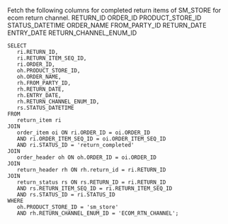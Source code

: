 Fetch the following columns for completed return items of SM_STORE for ecom return channel.
RETURN_ID 
ORDER_ID
PRODUCT_STORE_ID 
STATUS_DATETIME
ORDER_NAME 
FROM_PARTY_ID 
RETURN_DATE 
ENTRY_DATE
RETURN_CHANNEL_ENUM_ID

```
SELECT
   ri.RETURN_ID,
   ri.RETURN_ITEM_SEQ_ID,
   ri.ORDER_ID,
   oh.PRODUCT_STORE_ID,
   oh.ORDER_NAME,
   rh.FROM_PARTY_ID,
   rh.RETURN_DATE,
   rh.ENTRY_DATE,
   rh.RETURN_CHANNEL_ENUM_ID,
   rs.STATUS_DATETIME
FROM
   return_item ri
JOIN
   order_item oi ON ri.ORDER_ID = oi.ORDER_ID
   AND ri.ORDER_ITEM_SEQ_ID = oi.ORDER_ITEM_SEQ_ID
   AND ri.STATUS_ID = 'return_completed'
JOIN
   order_header oh ON oh.ORDER_ID = oi.ORDER_ID
JOIN
   return_header rh ON rh.return_id = ri.RETURN_ID
JOIN
   return_status rs ON rs.RETURN_ID = ri.RETURN_ID
   AND rs.RETURN_ITEM_SEQ_ID = ri.RETURN_ITEM_SEQ_ID
   AND rs.STATUS_ID = ri.STATUS_ID
WHERE
   oh.PRODUCT_STORE_ID = 'sm_store'
   AND rh.RETURN_CHANNEL_ENUM_ID = 'ECOM_RTN_CHANNEL';
```

